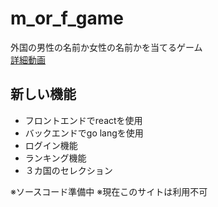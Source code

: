 # m_or_f_game
外国の男性の名前か女性の名前かを当てるゲーム<br>
[詳細動画](https://www.instagram.com/p/CyKSSkiRMVe/)

## 新しい機能
- フロントエンドでreactを使用
- バックエンドでgo langを使用
- ログイン機能
- ランキング機能
- ３カ国のセレクション

※ソースコード準備中
※現在このサイトは利用不可
